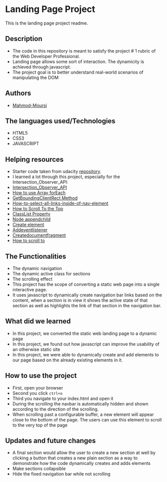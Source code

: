 # Landing Page Project

 This is the landing page project readme.

## Description

- The code in this repository is meant to satisfy the project # 1 rubric of the Web Developer Professional.
- Landing page allows some sort of interaction. The dynamicity is achieved through javascript.
- The project goal is to better understand real-world scenarios of manipulating the DOM

## Authors

- [Mahmod-Moursi](https://github.com/Mahmod-Moursi)

## The languages used/Technologies

- HTML5
- CSS3
- JAVASCRIPT

## Helping resources

- Starter code taken from udacity [repository](https://github.com/udacity/fend/tree/refresh-2019/projects/landing-page).
- I learned a lot through this project, especially for the Intersection_Observer_API:
- [Intersection_Observer_API](https://developer.mozilla.org/en-US/docs/Web/API/Intersection_Observer_API)
- [How to use Array forEach](https://developer.mozilla.org/en-US/docs/Web/JavaScript/Reference/Global_Objects/Array/forEach)
- [GetBoundingClientRect Method](https://developer.mozilla.org/en-US/docs/Web/API/Element/getBoundingClientRect)
- [How-to-select-all-links-inside-of-nav-element](https://stackoverflow.com/questions/41085068/how-to-select-all-links-inside-of-nav-element)
- [How to Scroll To the Top](https://www.w3schools.com/howto/howto_js_scroll_to_top.asp)
- [ClassList Property](https://www.w3schools.com/jsref/prop_element_classlist.asp)
- [Node appendchild](https://www.w3schools.com/jsref/met_node_appendchild.asp)
- [Create element](https://www.w3schools.com/jsref/met_document_createelement.asp)
- [Addeventlistener](https://www.w3schools.com/jsref/met_element_addeventlistener.asp)
- [Createdocumentfragment](https://www.w3schools.com/JSREF/met_document_createdocumentfragment.asp)
- [How to scroll to](https://www.w3schools.com/jsref/met_win_scrollto.asp)

## The Functionalities

- The dynamic navigation
- The dynamic active class for sections
- The scrolling effect
- This project has the scope of converting a static web page into a single interactive page.
- It uses javascript to dynamically create navigation bar links based on the content, when a section is in view it shows the active state of that section as well as highlights the link of that section in the navigation bar.

## What did we learned

- In this project, we converted the static web landing page to a dynamic page
- In this project, we found out how javascript can improve the usability of an otherwise static site
- In this project, we were able to dynamically create and add elements to our page based on the already existing elements in it.

## How to use the project

- First, open your browser
- Second you click `ctrl+o`
- Third you navigate to your index.html and open it
- During the scrolling the navbar is automatically hidden and shown according to the direction of the scrolling.
- When scrolling past a configurable buffer, a new element will appear close to the bottom of the page. The users can use this element to scroll to the very top of the page

## Updates and future changes

- A final section would allow the user to create a new section at well by clicking a button that creates a new plain section as a way to demonstrate how the code dynamically creates and adds elements
- Make sections collapsible
- Hide the fixed navigation bar while not scrolling
